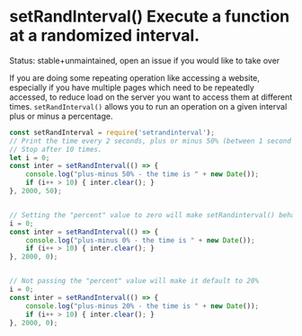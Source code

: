 # setRandInterval() Execute a function at a randomized interval.

Status: stable+unmaintained, open an issue if you would like to take over

If you are doing some repeating operation like accessing a website, especially
if you have multiple pages which need to be repeatedly accessed, to reduce load
on the server you want to access them at different times. `setRandInterval()`
allows you to run an operation on a given interval plus or minus a percentage.

```javascript
const setRandInterval = require('setrandinterval');
// Print the time every 2 seconds, plus or minus 50% (between 1 second and 3 seconds)
// Stop after 10 times.
let i = 0;
const inter = setRandInterval(() => {
    console.log("plus-minus 50% - the time is " + new Date());
    if (i++ > 10) { inter.clear(); }
}, 2000, 50);


// Setting the "percent" value to zero will make setRandinterval() behave the same as setInterval()
i = 0;
const inter = setRandInterval(() => {
    console.log("plus-minus 0% - the time is " + new Date());
    if (i++ > 10) { inter.clear(); }
}, 2000, 0);


// Not passing the "percent" value will make it default to 20%
i = 0;
const inter = setRandInterval(() => {
    console.log("plus-minus 20% - the time is " + new Date());
    if (i++ > 10) { inter.clear(); }
}, 2000, 0);
```
